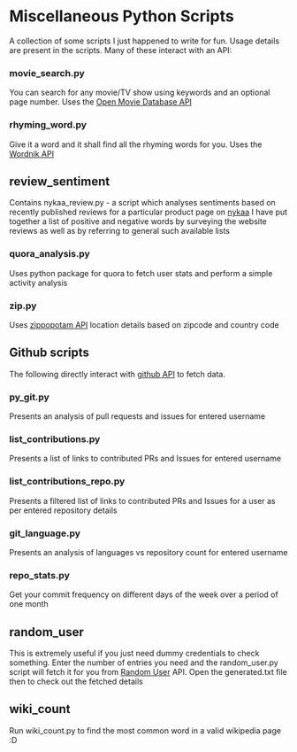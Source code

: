 # Miscellaneous Python Scripts

A collection of some scripts I just happened to write for fun. Usage details are present in the scripts. Many of these interact with an API:

### movie_search.py

You can search for any movie/TV show using keywords and an optional page number. Uses the [Open Movie Database API](http://omdbapi.com)

### rhyming_word.py

Give it a word and it shall find all the rhyming words for you. Uses the [Wordnik API](https://wordnik.com/)

## review_sentiment

Contains nykaa_review.py - a script which analyses sentiments based on recently published reviews for a particular product page on [nykaa](http://nykaa.com)
I have put together a list of positive and negative words by surveying the website reviews as well as by referring to general such available lists

### quora_analysis.py 

Uses python package for quora to fetch user stats and perform a simple activity analysis

### zip.py

Uses [zippopotam API](http://www.zippopotam.us/) location details based on zipcode and country code

## Github scripts

The following directly interact with [github API](https://developer.github.com/v3/) to fetch data.

### py_git.py

Presents an analysis of pull requests and issues for entered username

### list_contributions.py

Presents a list of links to contributed PRs and Issues for entered username

### list_contributions_repo.py

Presents a filtered list of links to contributed PRs and Issues for a user as per entered repository details

### git_language.py

Presents an analysis of languages vs repository count for entered username

### repo_stats.py

Get your commit frequency on different days of the week over a period of one month

## random_user

This is extremely useful if you just need dummy credentials to check something. Enter the number of entries you need and the random_user.py script will fetch it for you from [Random User](https://randomuser.me/) API. Open the generated.txt file then to check out the fetched details

## wiki_count

Run wiki_count.py to find the most common word in a valid wikipedia page :D